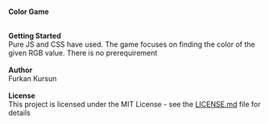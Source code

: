 <strong>Color Game</strong>

  </br>
  <strong>Getting Started</strong></br>
  Pure JS and CSS have used. The game focuses on finding the color of the given RGB value. There is no prerequirement</br></br>
  <strong>Author</strong></br>
  Furkan Kursun</br></br>
  <strong>License</strong></br>
  This project is licensed under the MIT License - see the <a href="https://gist.github.com/PurpleBooth/LICENSE.md">LICENSE.md</a> file for details
  
